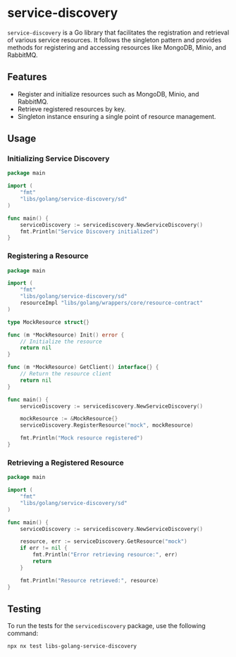 # service-discovery

`service-discovery` is a Go library that facilitates the registration and retrieval of various service resources. It follows the singleton pattern and provides methods for registering and accessing resources like MongoDB, Minio, and RabbitMQ.

## Features

- Register and initialize resources such as MongoDB, Minio, and RabbitMQ.
- Retrieve registered resources by key.
- Singleton instance ensuring a single point of resource management.

## Usage

### Initializing Service Discovery

```go
package main

import (
	"fmt"
	"libs/golang/service-discovery/sd"
)

func main() {
	serviceDiscovery := servicediscovery.NewServiceDiscovery()
	fmt.Println("Service Discovery initialized")
}
```

### Registering a Resource

```go
package main

import (
	"fmt"
	"libs/golang/service-discovery/sd"
	resourceImpl "libs/golang/wrappers/core/resource-contract"
)

type MockResource struct{}

func (m *MockResource) Init() error {
	// Initialize the resource
	return nil
}

func (m *MockResource) GetClient() interface{} {
	// Return the resource client
	return nil
}

func main() {
	serviceDiscovery := servicediscovery.NewServiceDiscovery()

	mockResource := &MockResource{}
	serviceDiscovery.RegisterResource("mock", mockResource)

	fmt.Println("Mock resource registered")
}
```

### Retrieving a Registered Resource

```go
package main

import (
	"fmt"
	"libs/golang/service-discovery/sd"
)

func main() {
	serviceDiscovery := servicediscovery.NewServiceDiscovery()

	resource, err := serviceDiscovery.GetResource("mock")
	if err != nil {
		fmt.Println("Error retrieving resource:", err)
		return
	}

	fmt.Println("Resource retrieved:", resource)
}
```

## Testing

To run the tests for the `servicediscovery` package, use the following command:

```sh
npx nx test libs-golang-service-discovery
```
